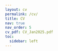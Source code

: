 ```yaml
---
layout: cv
permalink: /cv/
title: CV
nav: true
nav_order: 5
cv_pdf: CV_Jan2025.pdf
toc:
  sidebar: left
---
```

